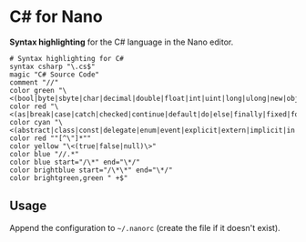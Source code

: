 C# for Nano
======
**Syntax highlighting** for the C# language in the Nano editor.

```
# Syntax highlighting for C#
syntax csharp "\.cs$"
magic "C# Source Code"
comment "//"
color green "\<(bool|byte|sbyte|char|decimal|double|float|int|uint|long|ulong|new|object|short|ushort|string|base|this|void)\>"
color red "\<(as|break|case|catch|checked|continue|default|do|else|finally|fixed|for|foreach|goto|if|is|lock|return|switch|throw|try|unchecked|while)\>"
color cyan "\<(abstract|class|const|delegate|enum|event|explicit|extern|implicit|in|internal|interface|namespace|operator|out|override|params|private|protected|public|readonly|ref|sealed|sizeof|static|struct|typeof|using|virtual|volatile)\>"
color red ""[^\"]*""
color yellow "\<(true|false|null)\>"
color blue "//.*"
color blue start="/\*" end="\*/"
color brightblue start="/\*\*" end="\*/"
color brightgreen,green " +$"
```

## Usage
Append the configuration to `~/.nanorc` (create the file if it doesn't exist).
